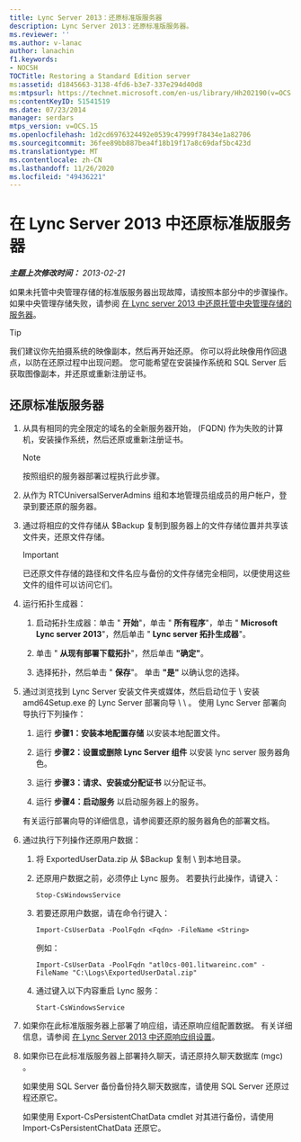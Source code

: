 ```yaml
---
title: Lync Server 2013：还原标准版服务器
description: Lync Server 2013：还原标准版服务器。
ms.reviewer: ''
ms.author: v-lanac
author: lanachin
f1.keywords:
- NOCSH
TOCTitle: Restoring a Standard Edition server
ms:assetid: d1845663-3138-4fd6-b3e7-337e294d40d8
ms:mtpsurl: https://technet.microsoft.com/en-us/library/Hh202190(v=OCS.15)
ms:contentKeyID: 51541519
ms.date: 07/23/2014
manager: serdars
mtps_version: v=OCS.15
ms.openlocfilehash: 1d2cd6976324492e0539c47999f78434e1a82706
ms.sourcegitcommit: 36fee89bb887bea4f18b19f17a8c69daf5bc423d
ms.translationtype: MT
ms.contentlocale: zh-CN
ms.lasthandoff: 11/26/2020
ms.locfileid: "49436221"
---
```

# <a name="restoring-a-standard-edition-server-in-lync-server-2013"></a>在 Lync Server 2013 中还原标准版服务器

<div data-xmlns="http://www.w3.org/1999/xhtml">

<div class="topic" data-xmlns="http://www.w3.org/1999/xhtml" data-msxsl="urn:schemas-microsoft-com:xslt" data-cs="https://msdn.microsoft.com/">

<div data-asp="https://msdn2.microsoft.com/asp">



</div>

<div id="mainSection">

<div id="mainBody">

<span> </span>

_**主题上次修改时间：** 2013-02-21_

如果未托管中央管理存储的标准版服务器出现故障，请按照本部分中的步骤操作。 如果中央管理存储失败，请参阅 [在 Lync server 2013 中还原托管中央管理存储的服务器](lync-server-2013-restoring-the-server-hosting-the-central-management-store.md)。

<div>


> [!TIP]  
> 我们建议你先拍摄系统的映像副本，然后再开始还原。 你可以将此映像用作回退点，以防在还原过程中出现问题。 您可能希望在安装操作系统和 SQL Server 后获取图像副本，并还原或重新注册证书。



</div>

<div>

## <a name="to-restore-a-standard-edition-server"></a>还原标准版服务器

1.  从具有相同的完全限定的域名的全新服务器开始， (FQDN) 作为失败的计算机，安装操作系统，然后还原或重新注册证书。
    
    <div>
    

    > [!NOTE]  
    > 按照组织的服务器部署过程执行此步骤。

    
    </div>

2.  从作为 RTCUniversalServerAdmins 组和本地管理员组成员的用户帐户，登录到要还原的服务器。

3.  通过将相应的文件存储从 $Backup 复制到服务器上的文件存储位置并共享该文件夹，还原文件存储。
    
    <div>
    

    > [!IMPORTANT]  
    > 已还原文件存储的路径和文件名应与备份的文件存储完全相同，以便使用这些文件的组件可以访问它们。

    
    </div>

4.  运行拓扑生成器：
    
    1.  启动拓扑生成器：单击 " **开始**"，单击 " **所有程序**"，单击 " **Microsoft Lync server 2013**"，然后单击 " **Lync server 拓扑生成器**"。
    
    2.  单击 " **从现有部署下载拓扑**"，然后单击 **"确定"**。
    
    3.  选择拓扑，然后单击 " **保存**"。 单击 **"是"** 以确认您的选择。

5.  通过浏览找到 Lync Server 安装文件夹或媒体，然后启动位于 \\ 安装 amd64Setup.exe 的 Lync Server 部署向导 \\ \\ 。 使用 Lync Server 部署向导执行下列操作：
    
    1.  运行 **步骤1：安装本地配置存储** 以安装本地配置文件。
    
    2.  运行 **步骤2：设置或删除 Lync Server 组件** 以安装 lync server 服务器角色。
    
    3.  运行 **步骤3：请求、安装或分配证书** 以分配证书。
    
    4.  运行 **步骤4：启动服务** 以启动服务器上的服务。
    
    有关运行部署向导的详细信息，请参阅要还原的服务器角色的部署文档。

6.  通过执行下列操作还原用户数据：
    
    1.  将 ExportedUserData.zip 从 $Backup 复制 \\ 到本地目录。
    
    2.  还原用户数据之前，必须停止 Lync 服务。 若要执行此操作，请键入：
        
            Stop-CsWindowsService
    
    3.  若要还原用户数据，请在命令行键入：
        
            Import-CsUserData -PoolFqdn <Fqdn> -FileName <String>
        
        例如：
        
            Import-CsUserData -PoolFqdn "atl0cs-001.litwareinc.com" -FileName "C:\Logs\ExportedUserDatal.zip"
    
    4.  通过键入以下内容重启 Lync 服务：
        
            Start-CsWindowsService

7.  如果你在此标准版服务器上部署了响应组，请还原响应组配置数据。 有关详细信息，请参阅 [在 Lync Server 2013 中还原响应组设置](lync-server-2013-restoring-response-group-settings.md)。

8.  如果你已在此标准版服务器上部署持久聊天，请还原持久聊天数据库 (mgc) 。
    
    如果使用 SQL Server 备份备份持久聊天数据库，请使用 SQL Server 还原过程还原它。
    
    如果使用 Export-CsPersistentChatData cmdlet 对其进行备份，请使用 Import-CsPersistentChatData 还原它。

</div>

</div>

<span> </span>

</div>

</div>

</div>

